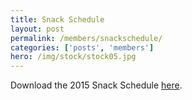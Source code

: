 ```yaml
---
title: Snack Schedule
layout: post
permalink: /members/snackschedule/
categories: ['posts', 'members']
hero: /img/stock/stock05.jpg
---
```

Download the 2015 Snack Schedule [here](../snackschedule.pdf).


